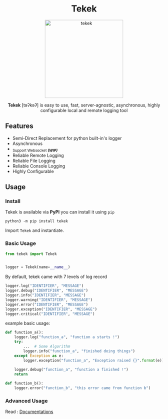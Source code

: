 <h1 align=center>Tekek</h1>

<p align=center>
    <img alt="tekek" src="https://raw.githubusercontent.com/dolano-tours/tekek/cddf6ae123a092bed011d065d64a8d01d57d94cc/.rsc/logo_full.svg" width=250/>
</p>
<p align=center><b>Tekek</b> [təʔkəʔ] is easy to use, fast, server-agnostic, asynchronous, highly configurable local and remote logging tool </p>

## Features

- Semi-Direct Replacement for python built-in's logger
- Asynchronous
- <sub>Support Websocket <super><i><b>(WIP)</b></i></super></sub>
- Reliable Remote Logging
- Reliable File Logging
- Reliable Console Logging
- Highly Configurable

## Usage

### Install
Tekek is available via **PyPI** you can install it using `pip`

```shell script
python3 -m pip install tekek
```

Import `Tekek` and instantiate.

### Basic Usage

```python
from tekek import Tekek


logger = Tekek(name=__name__)
```

By default, tekek came with 7 levels of log record

```python
logger.log("IDENTIFIER", "MESSAGE")
logger.debug("IDENTIFIER", "MESSAGE")
logger.info("IDENTIFIER", "MESSAGE")
logger.warning("IDENTIFIER", "MESSAGE")
logger.error("IDENTIFIER", "MESSAGE")
logger.exception("IDENTIFIER", "MESSAGE")
logger.critical("IDENTIFIER", "MESSAGE")
```

example basic usage:

```python
def function_a():
    logger.log("function_a", "function a starts !")
    try:
        ...  # Some Algorithm
        logger.info("function_a", "finished doing things")
    except Exception as e:
        logger.exception("function_a", "Exception raised {}".format(e))
    
    logger.debug("function_a", "function a finished !")
    return

def function_b():
    logger.error("function_b", "this error came from function b")
```

### Advanced Usage

Read : <a href="">Documentations</a>